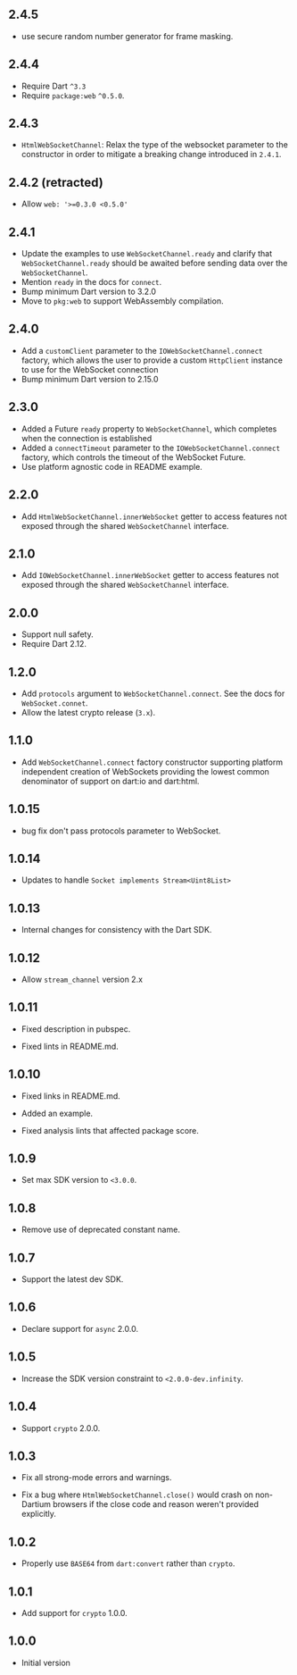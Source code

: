## 2.4.5

* use secure random number generator for frame masking.

## 2.4.4

* Require Dart `^3.3`
* Require `package:web` `^0.5.0`.

## 2.4.3

- `HtmlWebSocketChannel`: Relax the type of the websocket parameter to the
  constructor in order to mitigate a breaking change introduced in `2.4.1`.

## 2.4.2 (retracted)

- Allow `web: '>=0.3.0 <0.5.0'`

## 2.4.1

- Update the examples to use `WebSocketChannel.ready` and clarify that
  `WebSocketChannel.ready` should be awaited before sending data over the
  `WebSocketChannel`.
- Mention `ready` in the docs for `connect`.
- Bump minimum Dart version to 3.2.0
- Move to `pkg:web` to support WebAssembly compilation.

## 2.4.0

- Add a `customClient` parameter to the `IOWebSocketChannel.connect` factory,
  which allows the user to provide a custom `HttpClient` instance to use for the
  WebSocket connection
- Bump minimum Dart version to 2.15.0

## 2.3.0

- Added a Future `ready` property to `WebSocketChannel`, which completes when
  the connection is established
- Added a `connectTimeout` parameter to the `IOWebSocketChannel.connect` factory,
  which controls the timeout of the WebSocket Future.
- Use platform agnostic code in README example.

## 2.2.0

- Add `HtmlWebSocketChannel.innerWebSocket` getter to access features not exposed
  through the shared `WebSocketChannel` interface.

## 2.1.0

- Add `IOWebSocketChannel.innerWebSocket` getter to access features not exposed
  through the shared `WebSocketChannel` interface.

## 2.0.0

- Support null safety.
- Require Dart 2.12.

## 1.2.0

* Add `protocols` argument to `WebSocketChannel.connect`. See the docs for
  `WebSocket.connet`.
* Allow the latest crypto release (`3.x`).

## 1.1.0

* Add `WebSocketChannel.connect` factory constructor supporting platform
  independent creation of WebSockets providing the lowest common denominator
  of support on dart:io and dart:html.

## 1.0.15

* bug fix don't pass protocols parameter to WebSocket.

## 1.0.14

* Updates to handle `Socket implements Stream<Uint8List>`

## 1.0.13

* Internal changes for consistency with the Dart SDK.

## 1.0.12

* Allow `stream_channel` version 2.x

## 1.0.11

* Fixed description in pubspec.

* Fixed lints in README.md.

## 1.0.10

* Fixed links in README.md.

* Added an example.

* Fixed analysis lints that affected package score.

## 1.0.9

* Set max SDK version to `<3.0.0`.

## 1.0.8

* Remove use of deprecated constant name.

## 1.0.7

* Support the latest dev SDK.

## 1.0.6

* Declare support for `async` 2.0.0.

## 1.0.5

* Increase the SDK version constraint to `<2.0.0-dev.infinity`.

## 1.0.4

* Support `crypto` 2.0.0.

## 1.0.3

* Fix all strong-mode errors and warnings.

* Fix a bug where `HtmlWebSocketChannel.close()` would crash on non-Dartium
  browsers if the close code and reason weren't provided explicitly.

## 1.0.2

* Properly use `BASE64` from `dart:convert` rather than `crypto`.

## 1.0.1

* Add support for `crypto` 1.0.0.

## 1.0.0

* Initial version
